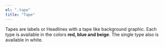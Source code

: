 ```yaml
---
el: ".tape"
title: "Tape"
---
```


Tapes are labels or Headlines with a tape like background graphic. Each type is available in the colors __red, blue and beige__. The single type also is available in white.